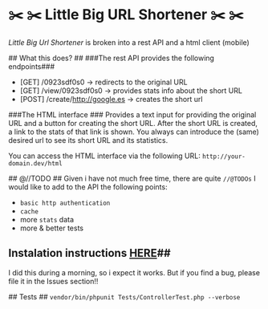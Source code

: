 # :scissors: :scissors:  Little Big URL Shortener  :scissors: :scissors:

*Little Big Url Shortener* is broken into a rest API and a html client (mobile)

## What this does? ##
###The rest API provides the following endpoints###
- [GET]  /0923sdf0s0 → redirects to the original URL
- [GET]  /view/0923sdf0s0 → provides stats info about the short URL
- [POST] /create/http://google.es → creates the short url 

###The HTML interface ###
Provides a text input for providing the original URL and a button for creating the short URL.
After the short URL is created, a link to the stats of that link is shown.
You always can introduce the (same) desired url to see its short URL and its statistics.

You can access the HTML interface via the following URL: `http://your-domain.dev/html`


## @//TODO ##
Given i have not much free time, there are quite `//@TODOs`
I would like to add to the API the following points:
- `basic http authentication`
- `cache`
- more `stats` data
- more & better tests

## Instalation instructions [HERE](https://gist.github.com/novia713/5cb047b018465acdb132646ffcbcb29d)##
I did this during a morning, so i expect it works. But if you find a bug, please file it in the Issues section!!

## Tests ##
`vendor/bin/phpunit Tests/ControllerTest.php --verbose`
